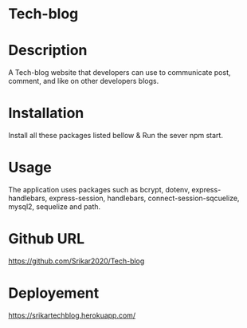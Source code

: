 # Tech-blog

# Description 

A Tech-blog website that developers can use to communicate post, comment, and like on other developers blogs. 

# Installation 

Install all these packages listed bellow & Run the sever npm start. 

# Usage 

The application uses packages such as bcrypt, dotenv, express-handlebars, express-session, handlebars, connect-session-sqcuelize, mysql2, sequelize and path. 


# Github URL

https://github.com/Srikar2020/Tech-blog



# Deployement


https://srikartechblog.herokuapp.com/





